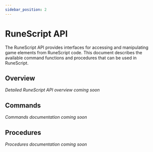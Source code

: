 ```yaml
---
sidebar_position: 2
---
```


# RuneScript API

The RuneScript API provides interfaces for accessing and manipulating game elements from RuneScript code. This document describes the available command functions and procedures that can be used in RuneScript.

## Overview

*Detailed RuneScript API overview coming soon*

## Commands

*Commands documentation coming soon*

## Procedures

*Procedures documentation coming soon* 